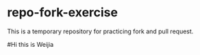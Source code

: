 # repo-fork-exercise
This is a temporary repository for practicing fork and pull request.

#Hi this is Weijia
